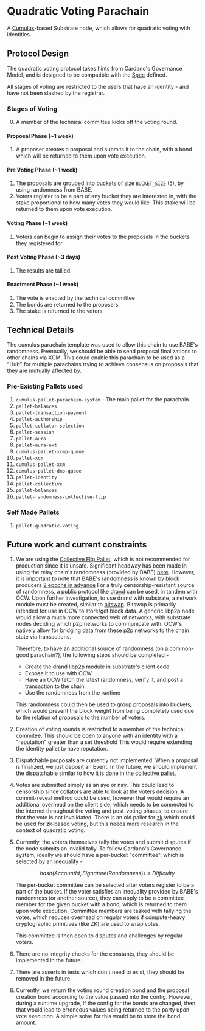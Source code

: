 # Quadratic Voting Parachain

A [Cumulus](https://github.com/paritytech/cumulus/)-based Substrate node, which allows for quadratic voting with identities.

## Protocol Design

The quadratic voting protocol takes hints from Cardano's Governance Model, and is designed to be compatible with the [Spec](https://mdpi-res.com/d_attachment/information/information-13-00305/article_deploy/information-13-00305-v3.pdf?version=1655859835) defined.

All stages of voting are restricted to the users that have an identity - and have not been slashed by the registrar.

### Stages of Voting

0. A member of the technical committee kicks off the voting round.

#### Proposal Phase (~1 week)

1. A proposer creates a proposal and submits it to the chain, with a bond which will be returned to them upon vote execution.

#### Pre Voting Phase (~1 week)

1. The proposals are grouped into buckets of size `BUCKET_SIZE` (5), by using randomness from BABE.
2. Voters register to be a part of any bucket they are interested in, with the stake proportional to how many votes they would like. This stake will be returned to them upon vote execution.


#### Voting Phase (~1 week)

1. Voters can begin to assign their votes to the proposals in the buckets they registered for


#### Post Voting Phase (~3 days)

1. The results are tallied

#### Enactment Phase (~1 week)

1. The vote is enacted by the technical committee
2. The bonds are returned to the proposers
3. The stake is returned to the voters

## Technical Details

The cumulus parachain template was used to allow this chain to use BABE's randomness. Eventually, we should be able to send proposal finalizations to other chains
via XCM. This could enable this parachain to be used as a "Hub" for multiple parachains trying to achieve consensus on proposals that they are mutually affected by.

### Pre-Existing Pallets used

1. `cumulus-pallet-parachain-system` - The main pallet for the parachain.
2. `pallet-balances`
3. `pallet-transaction-payment`
4. `pallet-authorship`
5. `pallet-collator-selection`
6. `pallet-session`
7. `pallet-aura`
8. `pallet-aura-ext`
9. `cumulus-pallet-xcmp-queue`
10. `pallet-xcm`
11. `cumulus-pallet-xcm`
12. `cumulus-pallet-dmp-queue`
13. `pallet-identity`
14. `pallet-collective`
15. `pallet-balances`
16. `pallet-randomness-collective-flip`

### Self Made Pallets

1. `pallet-quadratic-voting`


## Future work and current constraints

1. We are using the [Collective Flip Pallet](https://paritytech.github.io/substrate/master/pallet_randomness_collective_flip/index.html), which is not recommended for production since it is unsafe.
Significant headway has been made in using the relay chain's randomness (provided by BABE) [here](https://github.com/paritytech/cumulus/issues/463).
However, it is important to note that BABE's randomness is known by block producers [2 epochs in advance](https://github.com/paritytech/substrate/blob/master/frame/babe/src/randomness.rs#L83-L120)
For a truly censorship-resistant source of randomness, a public protocol like [drand](https://drand.love/) can be used, in tandem with OCW. Upon further investigation, to use drand with substrate, a network module must be created, similar to
[bitswap](https://github.com/paritytech/substrate/blob/84cc128a6edc1c87b68954e6d64407ee36be45c1/client/network/src/bitswap.rs#L1). Bitswap is primarily intended for use in OCW to
store/get block data. A generic libp2p node would allow a much more connected web of networks, with substrate nodes deciding which p2p networks to communicate with. OCW's natively
allow for bridging data from these p2p networks to the chain state via transactions.

	Therefore, to have an additional source of randomness (on a common-good parachain?), the following steps should be completed -
   - Create the drand libp2p module in substrate's client code
   - Expose it to use with OCW
   - Have an OCW fetch the latest randomness, verify it, and post a transaction to the chain
   - Use the randomness from the runtime

	This randomness could then be used to group proposals into buckets, which would prevent the block weight from being completely used due to the relation of proposals to the number of voters.

2. Creation of voting rounds is restricted to a member of the technical commitee. This should be open to anyone with an identity with a "reputation" greater than a set threshold
This would require extending the identity pallet to have reputation.

3. Dispatchable proposals are currently not implemented. When a proposal is finalized, we just deposit an Event. In the future, we should implement the dispatchable similar to how it is done in the [collective pallet](https://github.com/paritytech/substrate/blob/master/frame/collective/src/lib.rs#L184-L187).

4. Votes are submitted simply as an aye or nay. This could lead to censorship since collators are able to look at the voters decision.
A commit-reveal method could be used, however that would require an additional overhead on the client side, which needs to be connected to the internet throughout the voting and post-voting phases, to ensure that the vote is not invalidated.
There is an old pallet for [zk](https://github.com/Polkadex-Substrate/megaclite) which could be used for zk-based voting, but this needs more research in the context of quadratic voting.

5. Currently, the voters themselves tally the votes and submit disputes if the node submits an invalid tally. To follow Cardano's Governance system, ideally we should have a per-bucket "committee",
which is selected by an inequality -

	$$ hash(AccountId, Signature(Randomness)) ≤ Difficulty $$


	The per-bucket committee can be selected after voters register to be a part of the bucket. If the voter satisfies an inequality provided by BABE's randomness (or another source), they can apply to be a committee member for the given bucket with a bond, which is returned to them upon vote execution.
	Committee members are tasked with tallying the votes, which reduces overhead on regular voters if compute-heavy cryptographic primitives (like ZK) are used to wrap votes.

	This committee is then open to disputes and challenges by regular voters.

6. There are no integrity checks for the constants, they should be implemented in the future.

7. There are asserts in tests which don't need to exist, they should be removed in the future.

8. Currently, we return the voting round creation bond and the proposal creation bond according to the value passed into the config. However, during a runtime upgrade, if
the config for the bonds are changed, then that would lead to erroneous values being returned to the party upon vote execution. A simple solve for this would be to store the bond amount.
